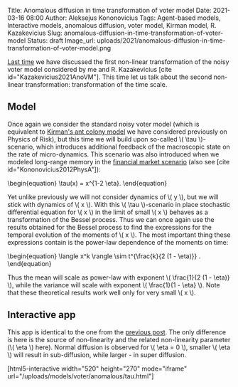 Title: Anomalous diffusion in time transformation of voter model
Date: 2021-03-16 08:00
Author: Aleksejus Kononovicius
Tags: Agent-based models, Interactive models, anomalous diffusion, voter model, Kirman model, R. Kazakevicius
Slug: anomalous-diffusion-in-time-transformation-of-voter-model
Status: draft
Image_url: uploads/2021/anomalous-diffusion-in-time-transformation-of-voter-model.png

[Last time]({filename}/articles/2021/anomalous-diffusion-in-time-transformation-of-voter-model.md)
we have discussed the first non-linear transformation of the noisy voter model
considered by me and R. Kazakevicius [cite id="Kazakevicius2021AnoVM"]. This
time let us talk about the second non-linear transformation: transformation
of the time scale.<!--more-->

## Model

Once again we consider the standard noisy voter model (which is equivalent to
[Kirman's ant colony model]({filename}/articles/2010/kirman-ants.md) we have
considered previously on Physics of Risk), but this time we will build upon
so-called \\\( \tau \\\)-scenario, which introduces additional feedback of
the macroscopic state on the rate of micro-dynamics. This scenario was also
introduced when we modeled long-range memory in the 
[financial market scenario]({filename}/articles/2011/agent-based-herding-model-financial-markets.md)
(also see [cite id="Kononovicius2012PhysA"]):

\begin{equation}
    \tau(x) = x^{1-2 \eta}.
\end{equation}

Yet unlike previously we will not consider dynamics of \\\( y \\\), but we
will stick with dynamics of \\\( x \\\). With this \\\( \tau \\\)-scenario
in place stochastic differential equation for \\\( x \\\) in the limit of
small \\\( x \\\) behaves as a transformation of the Bessel process. Thus
we can once again use the results obtained for the Bessel process to find
the expressions for the temporal evolution of the moments of \\\( x \\\).
The most important thing these expressions contain is the power-law dependence
of the moments on time:

\begin{equation}
    \langle x^k \rangle \sim t^{\frac{k}{2 (1 - \eta)}} .
\end{equation}

Thus the mean will scale as power-law with exponent \\\( \frac{1}{2 (1 - \eta)} \\\),
while the variance will scale with exponent \\\( \frac{1}{1 - \eta} \\\). Note
that these theoretical results work well only for very small \\\( x \\\).

## Interactive app

This app is identical to the one from the
[previous post]({filename}/articles/2021/anomalous-diffusion-in-time-transformation-of-voter-model.md). The only difference is here is the source of non-linearity
and the related non-linearity parameter (\\\( \eta \\\) here). Normal diffusion
is observed for \\\( \eta = 0 \\\), smaller \\\( \eta \\\) will result in
sub-diffusion, while larger - in super diffusion.

[html5-interactive width="520" height="270" mode="iframe"
url="/uploads/models/voter/anomalous/tau.html"]

